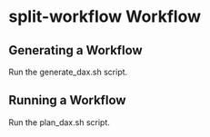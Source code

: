 # split-workflow Workflow

Generating a Workflow
---------------------
Run the generate_dax.sh script.

Running a Workflow
-------------------
Run the plan_dax.sh script.
